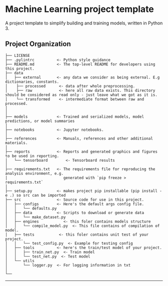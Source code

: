 Machine Learning project template
==============================
A project template to simplify building and training  models, written in Python 3.

Project Organization
------------

    ├── LICENSE
    ├── .pylintrc          <- Python style guidance
    ├── README.md          <- The top-level README for developers using this project.
    ├── data
    │   ├── external       <- any data we consider as being external. E.g dictionaries, constants.
    │    ├── processed      <- data after whole preprocessing.
    │    ├── raw            <- here all raw data exists. This directory should be considered as read only - just leave what we got as it is.
    │    └── transformed    <- intermediate format between raw and processed.
    │
    │
    ├── models             <- Trained and serialized models, model predictions, or model summaries
    │
    ├── notebooks          <- Jupyter notebooks.
    │
    ├── references         <- Manuals, references and other additional materials.
    │
    ├── reports            <- Reports and generated graphics and figures to be used in reporting.
    │   └── tensorboard        <- Tensorboard results
    │
    ├── requirements.txt   <- The requirements file for reproducing the analysis environment, e.g.
    │                         generated with `pip freeze > requirements.txt`
    │
    ├── setup.py           <- makes project pip installable (pip install -e .) so src can be imported
    ├── src                <- Source code for use in this project.
    │   ├── configs        <- Here's the default args config file.
    │   │   └── defaults.py 
    │   ├── data           <- Scripts to download or generate data
    │   │   └── make_dataset.py 
    │   ├── engines           <- this foler contains models structure 
    │   │   └── compile_model.py  <- This file contains of compilation of model.
    │   ├── tests           <- this foler contains unit test of your project.
    │   │   └── test_config.py  <- Example for testing config
    │   ├── tools          <- here's the train/test model of your project.
    │   │   ├── train_net.py  <- Train model
    │   │   └── test_net.py  <- Test model
    │   └── utils
    │       └── logger.py  <- For logging information in txt
    │
    └── 


------------
